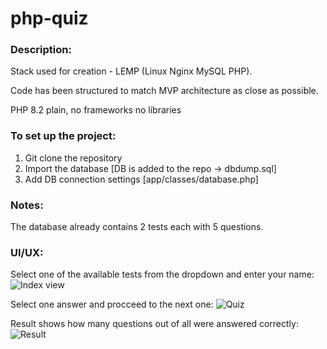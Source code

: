 # php-quiz

### Description:

Stack used for creation - LEMP (Linux Nginx MySQL PHP).

Code has been structured to match MVP architecture as close as possible.

PHP 8.2 plain, no frameworks no libraries

### To set up the project:

1. Git clone the repository
2. Import the database [DB is added to the repo -> dbdump.sql]
3. Add DB connection settings [app/classes/database.php]

 ### Notes:

 The database already contains 2 tests each with 5 questions.

### UI/UX:

Select one of the available tests from the dropdown and enter your name:
![Index view](https://i.imgur.com/eMeBIiL.png "Index view")

Select one answer and procceed to the next one:
![Quiz](https://i.imgur.com/8tq2VJn.png "Quiz")

Result shows how many questions out of all were answered correctly:
![Result](https://i.imgur.com/1P4T4ab.png "Result")

